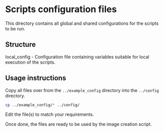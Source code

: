 # Scripts configuration files

This directory contains all global and shared configurations for the scripts to be run.

## Structure

local_config - Configuration file containing variables suitable for local execution of the scripts. 

## Usage instructions

Copy all files over from the `../example_config` directory into the `../config` directory.

```bash
cp ../example_config/* ../config/
```

Edit the file(s) to match your requirements.

Once done, the files are ready to be used by the image creation script.
